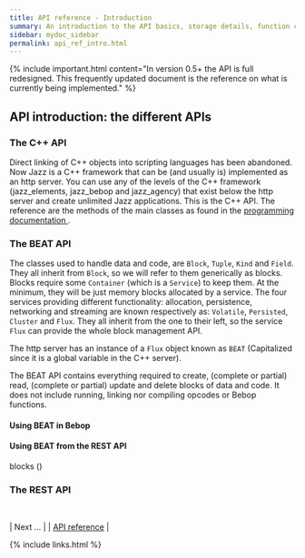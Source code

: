```yaml
---
title: API reference - Introduction
summary: An introduction to the API basics, storage details, function calls and the http REST API.
sidebar: mydoc_sidebar
permalink: api_ref_intro.html
---
```


{% include important.html content="In version 0.5+ the API is full redesigned. This frequently updated document is the reference
on what is currently being implemented." %}

## API introduction: the different APIs

### The C++ API

Direct linking of C++ objects into scripting languages has been abandoned. Now Jazz is a C++ framework that can be (and usually is)
implemented as an http server. You can use any of the levels of the C++ framework (jazz_elements, jazz_bebop and jazz_agency) that
exist below the http server and create unlimited Jazz applications. This is the C++ API. The reference are the methods of the main
classes as found in the [programming documentation ](develop_jazz02/index.html).

### The BEAT API

The classes used to handle data and code, are `Block`, `Tuple`, `Kind` and `Field`. They all inherit from `Block`, so we will
refer to them generically as blocks. Blocks require some `Container` (which is a `Service`) to keep them. At the minimum, they will be
just memory blocks allocated by a service. The four services providing different functionality: allocation, persistence, networking and
streaming are known respectively as: `Volatile`, `Persisted`, `Cluster` and `Flux`. They all inherit from the one to their left, so the
service `Flux` can provide the whole block management API.

The http server has an instance of a `Flux` object known as `BEAT` (Capitalized since it is a global variable in the C++ server).

The BEAT API contains everything required to create, (complete or partial) read, (complete or partial) update and delete blocks of data
and code. It does not include running, linking nor compiling opcodes or Bebop functions.

#### Using BEAT in Bebop


#### Using BEAT from the REST API

blocks ()


### The REST API

<br/>

| <span class="label label-info">Next ...</span> |
| [API reference](api_ref_details.html) |

{% include links.html %}
